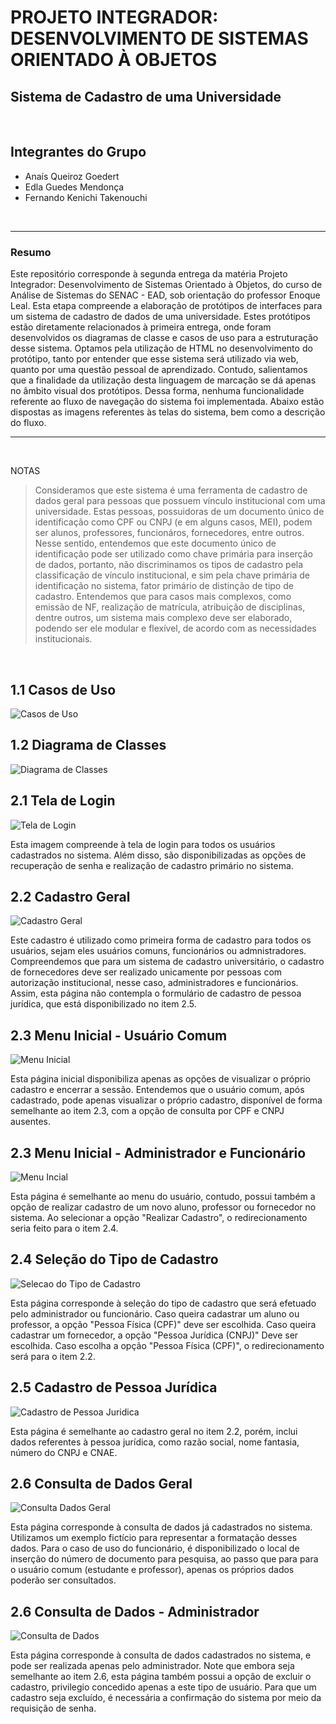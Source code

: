 # PROJETO INTEGRADOR: DESENVOLVIMENTO DE SISTEMAS ORIENTADO À OBJETOS

## Sistema de Cadastro de uma Universidade
<br>

## Integrantes do Grupo
- Anaís Queiroz Goedert
- Edla Guedes Mendonça
- Fernando Kenichi Takenouchi
<br>

***
### Resumo
Este repositório corresponde à segunda entrega da matéria Projeto Integrador: Desenvolvimento de Sistemas Orientado à Objetos, do curso de Análise de Sistemas do SENAC - EAD, sob orientação do professor Enoque Leal. 
Esta etapa compreende a elaboração de protótipos de interfaces para um sistema de cadastro de dados de uma universidade. Estes protótipos estão diretamente relacionados à primeira entrega, onde foram desenvolvidos os diagramas de classe e casos de uso para a estruturação desse sistema.
Optamos pela utilização de HTML no desenvolvimento do protótipo, tanto por entender que esse sistema será utilizado via web, quanto por uma questão pessoal de aprendizado. Contudo, salientamos que a finalidade da utilização desta linguagem de marcação se dá apenas no âmbito visual dos protótipos. 
Dessa forma, nenhuma funcionalidade referente ao fluxo de navegação do sistema foi implementada.
Abaixo estão dispostas as imagens referentes às telas do sistema, bem como a descrição do fluxo.

***
<br>

NOTAS

>Consideramos que este sistema é uma ferramenta de cadastro de dados geral para pessoas que possuem vínculo institucional com uma universidade. Estas pessoas, possuidoras de um documento único de identificação como CPF ou CNPJ (e em alguns casos, MEI), podem ser alunos, professores, funcionáros, fornecedores, entre outros. Nesse sentido, entendemos que este documento único de identificação pode ser utilizado como chave primária para inserção de dados, portanto, não discriminamos os tipos de cadastro pela classificação de vínculo institucional, e sim pela chave primária de identificação no sistema, fator primário de distinção de tipo de cadastro.
Entendemos que para casos mais complexos, como emissão de NF, realização de matrícula, atribuição de disciplinas, dentre outros, um sistema mais complexo deve ser elaborado, podendo ser ele modular e flexível, de acordo com as necessidades institucionais.

<br>

## 1.1 Casos de Uso
![Casos de Uso](imagens/CasosUso.png)

## 1.2 Diagrama de Classes
![Diagrama de Classes](imagens/DiagramaClasses.png)

## 2.1 Tela de Login

![Tela de Login](imagens/telalogin.png)

Esta imagem compreende à tela de login para todos os usuários cadastrados no sistema. Além disso, são disponibilizadas as opções de recuperação de senha e realização de cadastro primário no sistema.

## 2.2 Cadastro Geral
![Cadastro Geral](imagens/CadCPF.png)

Este cadastro é utilizado como primeira forma de cadastro para todos os usuários, sejam eles usuários comuns, funcionários ou admnistradores. Compreendemos que para um sistema de cadastro universitário, o cadastro de fornecedores deve ser realizado unicamente por pessoas com autorização institucional, nesse caso, administradores e funcionários. Assim, esta página não contempla o formulário de cadastro de pessoa jurídica, que está disponibilizado no item 2.5.

## 2.3 Menu Inicial - Usuário Comum
![Menu Inicial](imagens/homeusuario.png)

Esta página inicial disponibiliza apenas as opções de visualizar o próprio cadastro e encerrar a sessão. Entendemos que o usuário comum, após cadastrado, pode apenas visualizar o próprio cadastro, disponível de forma semelhante ao item 2.3, com a opção de consulta por CPF e CNPJ ausentes.

## 2.3 Menu Inicial - Administrador e Funcionário
![Menu Incial](imagens/home.png)

Esta página é semelhante ao menu do usuário, contudo, possui também a opção de realizar cadastro de um novo aluno, professor ou fornecedor no sistema. Ao selecionar a opção "Realizar Cadastro", o redirecionamento seria feito para o item 2.4.

## 2.4 Seleção do Tipo de Cadastro
![Selecao do Tipo de Cadastro](imagens/selecaocadastro.png)

Esta página corresponde à seleção do tipo de cadastro que será efetuado pelo administrador ou funcionário. Caso queira cadastrar um aluno ou professor, a opção "Pessoa Física (CPF)" deve ser escolhida. Caso queira cadastrar um fornecedor, a opção "Pessoa Jurídica (CNPJ)" Deve ser escolhida. Caso escolha a opção "Pessoa Física (CPF)", o redirecionamento será para o item 2.2.

## 2.5 Cadastro de Pessoa Jurídica
![Cadastro de Pessoa Juridica](imagens/CadCNPJ.png)

Esta página é semelhante ao cadastro geral no item 2.2, porém, inclui dados referentes à pessoa jurídica, como razão social, nome fantasia, número do CNPJ e CNAE.

## 2.6 Consulta de Dados Geral
![Consulta Dados Geral](imagens/consulta.png)

Esta página corresponde à consulta de dados já cadastrados no sistema. Utilizamos um exemplo fictício para representar a formatação desses dados. Para o caso de uso do funcionário, é disponibilizado o local de inserção do número de documento para pesquisa, ao passo que para para o usuário comum (estudante e professor), apenas os próprios dados poderão ser consultados.

## 2.6 Consulta de Dados - Administrador
![Consulta de Dados](imagens/consultaadm.png)

Esta página corresponde à consulta de dados cadastrados no sistema, e pode ser realizada apenas pelo administrador. Note que embora seja semelhante ao item 2.6, esta página também possui a opção de excluir o cadastro, privilegio concedido apenas a este tipo de usuário. Para que um cadastro seja excluído, é necessária a confirmação do sistema por meio da requisição de senha.





